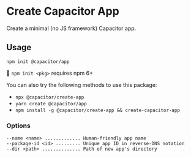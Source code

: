 # Create Capacitor App

Create a minimal (no JS framework) Capacitor app.

## Usage

```
npm init @capacitor/app
```

:memo: `npm init <pkg>` requires npm 6+

You can also try the following methods to use this package:

- `npx @capacitor/create-app`
- `yarn create @capacitor/app`
- `npm install -g @capacitor/create-app && create-capacitor-app`

### Options

```
--name <name> ............. Human-friendly app name
--package-id <id> ......... Unique app ID in reverse-DNS notation
--dir <path> .............. Path of new app's directory
```
